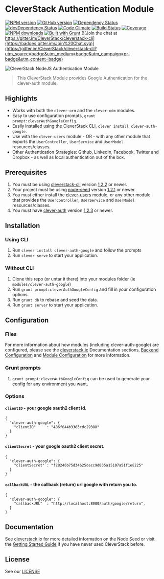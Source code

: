 CleverStack Authentication Module
====================
[![NPM version](https://badge.fury.io/js/clever-auth-google.png)](http://badge.fury.io/js/clever-auth-google) [![GitHub version](https://badge.fury.io/gh/cleverstack%2Fclever-auth-google.png)](http://badge.fury.io/gh/cleverstack%2Fclever-auth-google) [![Dependency Status](https://david-dm.org/CleverStack/clever-auth-google.png)](https://david-dm.org/CleverStack/clever-auth-google) [![devDependency Status](https://david-dm.org/CleverStack/clever-auth-google/dev-status.png)](https://david-dm.org/CleverStack/clever-auth-google#info=devDependencies) [![Code Climate](https://codeclimate.com/github/CleverStack/clever-auth-google.png)](https://codeclimate.com/github/CleverStack/clever-auth-google) [![Build Status](https://secure.travis-ci.org/CleverStack/clever-auth-google.png?branch=master)](https://travis-ci.org/CleverStack/clever-auth-google) [![Coverage](https://codeclimate.com/github/CleverStack/clever-auth-google/coverage.png)](https://codeclimate.com/github/CleverStack/clever-auth-google) [![NPM downloads](http://img.shields.io/npm/dm/clever-auth-google.png)](https://www.npmjs.org/package/clever-auth-google) [![Built with Grunt](https://cdn.gruntjs.com/builtwith.png)](http://gruntjs.com/)  [![Join the chat at https://gitter.im/CleverStack/cleverstack-cli](https://badges.gitter.im/Join%20Chat.svg)](https://gitter.im/CleverStack/cleverstack-cli?utm_source=badge&utm_medium=badge&utm_campaign=pr-badge&utm_content=badge)

![CleverStack NodeJS Authentication Module](http://cleverstack.github.io/assets/img/logos/node-seed-logo-clean.png "CleverStack NodeJS Authentication Module")
<blockquote>
This CleverStack Module provides Google Authentication for the clever-auth module.
</blockquote>

## Highlights
* Works with both the `clever-orm` and the `clever-odm` modules.
* Easy to use configuration prompts, `grunt prompt:cleverAuthGoogleConfig`.
* Easily installed using the CleverStack CLI, `clever install clever-auth-google`.
* Use with the `clever-users` module - OR - with any other module that exports the `UserController`, `UserService` and `UserModel` resources/classes.
* Other Authentication Strategies: Github, LinkedIn, Facebook, Twitter and Dropbox - as well as local authentication out of the box.


## Prerequisites
  1. You must be using [cleverstack-cli](https://github.com/CleverStack/cleverstack-cli) version [1.2.2](https://github.com/CleverStack/cleverstack-cli/releases/tag/1.2.2) or newer.
  2. Your project must be using [node-seed](https://github.com/CleverStack/node-seed) version [1.2.1](https://github.com/CleverStack/node-seed/releases/tag/1.2.1) or newer.
  3. You must either install the [clever-users](https://github.com/CleverStack/clever-users) module, or any other module that provides the `UserController`, `UserService` and `UserModel` resources/classes.
  4. You must have [clever-auth](https://github.com/CleverStack/clever-auth) version [1.2.3](https://github.com/CleverStack/clever-auth/releases/tag/1.2.3) or newer.


## Installation

### Using CLI
1. Run `clever install clever-auth-google` and follow the prompts
2. Run `clever serve` to start your application.

### Without CLI
1. Clone this repo (or untar it there) into your modules folder (ie `modules/clever-auth-google`)
3. Run `grunt prompt:cleverAuthGoogleConfig` and fill in your configuration options.
5. Run `grunt db` to rebase and seed the data.
6. Run `grunt server` to start your application.



## Configuration

### Files
For more information about how modules (including clever-auth-google) are configured, please see the [cleverstack.io](http://cleverstack.io/documentation/backend) Documentation sections, [Backend Configuration](http://localhost:9001/documentation/backend/#configuration) and [Module Configuration](http://localhost:9001/documentation/backend/modules/#configuration) for more information.

### Grunt prompts
1. `grunt prompt:cleverAuthGoogleConfig` can be used to generate your config for any environment you want.

### Options

#### `clientID` - your google oauth2 client id.
```
{
  "clever-auth-google": {
    "clientID"     : "486f044b3383cdc29388"
  }
}
```

#### `clientSecret` - your google oauth2 client secret.
```
{
  "clever-auth-google": {
    "clientSecret" : "f28246b75d34625decc9d835a15107a51f1e8225"
  }
}
```

#### `callbackURL` - the callback (return) url google with return you to.
```
{
  "clever-auth-google": {
    "callbackURL"  : "http://localhost:8080/auth/google/return",
  }
}
```

## Documentation

See [cleverstack.io](http://cleverstack.io/documentation/#backend) for more detailed information on the Node Seed or visit the [Getting Started Guide](http://cleverstack.io/getting-started/) if you have never used CleverStack before.

## License

See our [LICENSE](https://github.com/CleverStack/clever-auth-google/blob/master/LICENSE)
